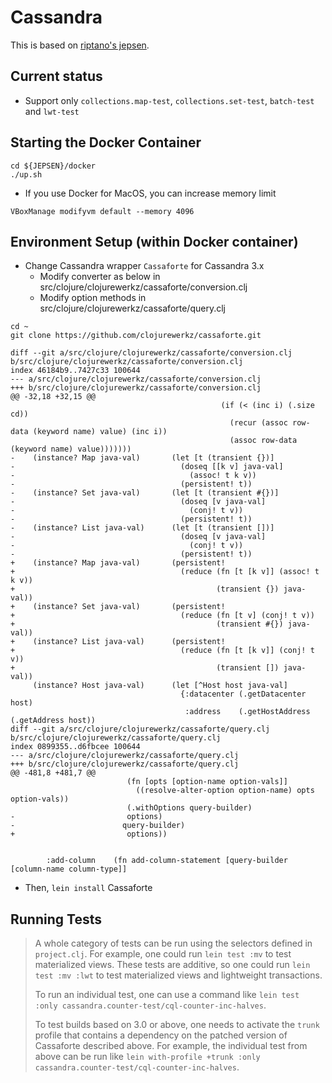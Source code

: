 # Cassandra

This is based on [riptano's jepsen](https://github.com/riptano/jepsen/tree/cassandra/cassandra).

## Current status
- Support only `collections.map-test`, `collections.set-test`, `batch-test` and `lwt-test`

## Starting the Docker Container

```
cd ${JEPSEN}/docker
./up.sh
```

- If you use Docker for MacOS, you can increase memory limit
```
VBoxManage modifyvm default --memory 4096
```

## Environment Setup (within Docker container)

- Change Cassandra wrapper `Cassaforte` for Cassandra 3.x
  - Modify converter as below in src/clojure/clojurewerkz/cassaforte/conversion.clj
  - Modify option methods in src/clojure/clojurewerkz/cassaforte/query.clj

```
cd ~
git clone https://github.com/clojurewerkz/cassaforte.git
```

```
diff --git a/src/clojure/clojurewerkz/cassaforte/conversion.clj b/src/clojure/clojurewerkz/cassaforte/conversion.clj
index 46184b9..7427c33 100644
--- a/src/clojure/clojurewerkz/cassaforte/conversion.clj
+++ b/src/clojure/clojurewerkz/cassaforte/conversion.clj
@@ -32,18 +32,15 @@
                                               (if (< (inc i) (.size cd))
                                                 (recur (assoc row-data (keyword name) value) (inc i))
                                                 (assoc row-data (keyword name) value)))))))
-    (instance? Map java-val)       (let [t (transient {})]
-                                     (doseq [[k v] java-val]
-                                       (assoc! t k v))
-                                     (persistent! t))
-    (instance? Set java-val)       (let [t (transient #{})]
-                                     (doseq [v java-val]
-                                       (conj! t v))
-                                     (persistent! t))
-    (instance? List java-val)      (let [t (transient [])]
-                                     (doseq [v java-val]
-                                       (conj! t v))
-                                     (persistent! t))
+    (instance? Map java-val)       (persistent!
+                                     (reduce (fn [t [k v]] (assoc! t k v))
+                                             (transient {}) java-val))
+    (instance? Set java-val)       (persistent!
+                                     (reduce (fn [t v] (conj! t v))
+                                             (transient #{}) java-val))
+    (instance? List java-val)      (persistent!
+                                     (reduce (fn [t [k v]] (conj! t v))
+                                             (transient []) java-val))
     (instance? Host java-val)      (let [^Host host java-val]
                                      {:datacenter (.getDatacenter host)
                                       :address    (.getHostAddress (.getAddress host))
diff --git a/src/clojure/clojurewerkz/cassaforte/query.clj b/src/clojure/clojurewerkz/cassaforte/query.clj
index 0899355..d6fbcee 100644
--- a/src/clojure/clojurewerkz/cassaforte/query.clj
+++ b/src/clojure/clojurewerkz/cassaforte/query.clj
@@ -481,8 +481,7 @@
                          (fn [opts [option-name option-vals]]
                            ((resolve-alter-option option-name) opts option-vals))
                          (.withOptions query-builder)
-                         options)
-                        query-builder)
+                         options))
 
 
        :add-column    (fn add-column-statement [query-builder [column-name column-type]]
```

- Then, `lein install` Cassaforte

## Running Tests

> A whole category of tests can be run using the selectors defined in `project.clj`. For example, one could run `lein test :mv` to test materialized views. These tests are additive, so one could run `lein test :mv :lwt` to test materialized views and lightweight transactions.
> 
> To run an individual test, one can use a command like `lein test :only cassandra.counter-test/cql-counter-inc-halves`.
> 
> To test builds based on 3.0 or above, one needs to activate the `trunk` profile that contains a dependency on the patched version of Cassaforte described above. For example, the individual test from above can be run like `lein with-profile +trunk :only cassandra.counter-test/cql-counter-inc-halves`.
